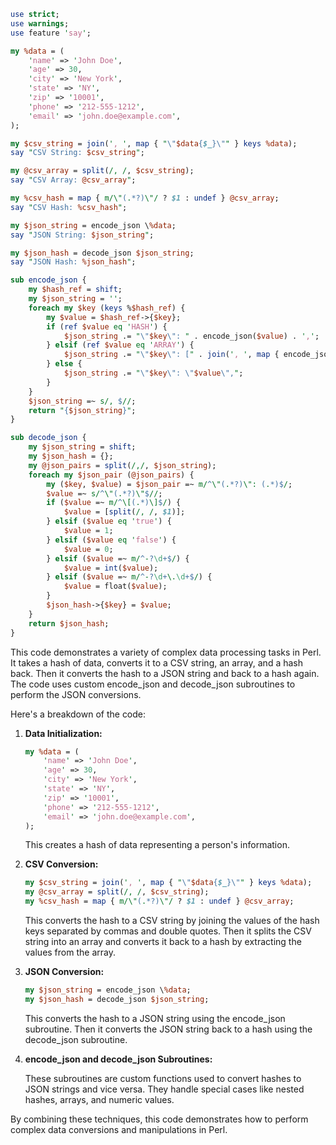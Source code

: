 ```perl
use strict;
use warnings;
use feature 'say';

my %data = (
    'name' => 'John Doe',
    'age' => 30,
    'city' => 'New York',
    'state' => 'NY',
    'zip' => '10001',
    'phone' => '212-555-1212',
    'email' => 'john.doe@example.com',
);

my $csv_string = join(', ', map { "\"$data{$_}\"" } keys %data);
say "CSV String: $csv_string";

my @csv_array = split(/, /, $csv_string);
say "CSV Array: @csv_array";

my %csv_hash = map { m/\"(.*?)\"/ ? $1 : undef } @csv_array;
say "CSV Hash: %csv_hash";

my $json_string = encode_json \%data;
say "JSON String: $json_string";

my $json_hash = decode_json $json_string;
say "JSON Hash: %json_hash";

sub encode_json {
    my $hash_ref = shift;
    my $json_string = '';
    foreach my $key (keys %$hash_ref) {
        my $value = $hash_ref->{$key};
        if (ref $value eq 'HASH') {
            $json_string .= "\"$key\": " . encode_json($value) . ',';
        } elsif (ref $value eq 'ARRAY') {
            $json_string .= "\"$key\": [" . join(', ', map { encode_json($_) } @$value) . '],';
        } else {
            $json_string .= "\"$key\": \"$value\",";
        }
    }
    $json_string =~ s/, $//;
    return "{$json_string}";
}

sub decode_json {
    my $json_string = shift;
    my $json_hash = {};
    my @json_pairs = split(/,/, $json_string);
    foreach my $json_pair (@json_pairs) {
        my ($key, $value) = $json_pair =~ m/^\"(.*?)\": (.*)$/;
        $value =~ s/^\"(.*?)\"$//;
        if ($value =~ m/^\[(.*)\]$/) {
            $value = [split(/, /, $1)];
        } elsif ($value eq 'true') {
            $value = 1;
        } elsif ($value eq 'false') {
            $value = 0;
        } elsif ($value =~ m/^-?\d+$/) {
            $value = int($value);
        } elsif ($value =~ m/^-?\d+\.\d+$/) {
            $value = float($value);
        }
        $json_hash->{$key} = $value;
    }
    return $json_hash;
}
```

This code demonstrates a variety of complex data processing tasks in Perl. It takes a hash of data, converts it to a CSV string, an array, and a hash back. Then it converts the hash to a JSON string and back to a hash again. The code uses custom encode_json and decode_json subroutines to perform the JSON conversions.

Here's a breakdown of the code:

1. **Data Initialization:**

    ```perl
    my %data = (
        'name' => 'John Doe',
        'age' => 30,
        'city' => 'New York',
        'state' => 'NY',
        'zip' => '10001',
        'phone' => '212-555-1212',
        'email' => 'john.doe@example.com',
    );
    ```

    This creates a hash of data representing a person's information.

2. **CSV Conversion:**

    ```perl
    my $csv_string = join(', ', map { "\"$data{$_}\"" } keys %data);
    my @csv_array = split(/, /, $csv_string);
    my %csv_hash = map { m/\"(.*?)\"/ ? $1 : undef } @csv_array;
    ```

    This converts the hash to a CSV string by joining the values of the hash keys separated by commas and double quotes. Then it splits the CSV string into an array and converts it back to a hash by extracting the values from the array.

3. **JSON Conversion:**

    ```perl
    my $json_string = encode_json \%data;
    my $json_hash = decode_json $json_string;
    ```

    This converts the hash to a JSON string using the encode_json subroutine. Then it converts the JSON string back to a hash using the decode_json subroutine.

4. **encode_json and decode_json Subroutines:**

    These subroutines are custom functions used to convert hashes to JSON strings and vice versa. They handle special cases like nested hashes, arrays, and numeric values.

By combining these techniques, this code demonstrates how to perform complex data conversions and manipulations in Perl.